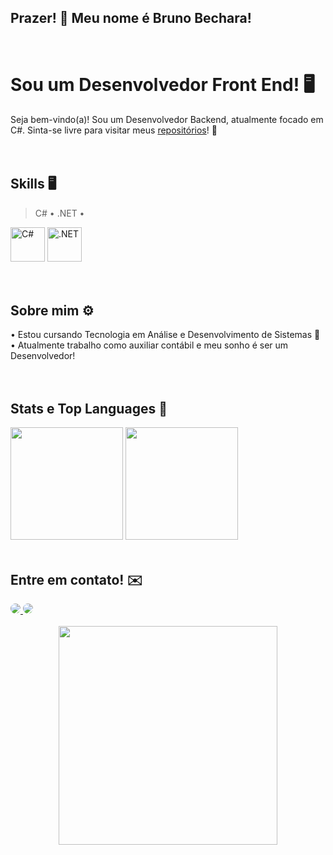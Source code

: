 ## Prazer! 👋 Meu nome é Bruno Bechara!
<br>

# Sou um Desenvolvedor Front End! 🖥️

Seja bem-vindo(a)! Sou um Desenvolvedor Backend, atualmente focado em C#.  Sinta-se livre para visitar meus [repositórios](https://github.com/BrunoBechara12?tab=repositories)! 🤙
<br><br><br>

## Skills 🖥️
> C# • .NET • 
<div>
<img height= "55rem" alt="C#" src="https://cdn.jsdelivr.net/gh/devicons/devicon@latest/icons/csharp/csharp-original.svg" />
<img height= "55rem" alt=".NET" src="https://cdn.jsdelivr.net/gh/devicons/devicon@latest/icons/dotnetcore/dotnetcore-original.svg" />
</div>
<br><br>


## Sobre mim ⚙️
<div>
• Estou cursando Tecnologia em Análise e Desenvolvimento de Sistemas 👾 <br>
• Atualmente trabalho como auxiliar contábil e meu sonho é ser um Desenvolvedor! <br>
</div>
<br><br>

## Stats e Top Languages 💾
<img height="180em" src="https://github-readme-stats.vercel.app/api?username=BrunoBechara12&show_icons=true&theme=tokyonight&include_all_commits=true&count_private=true"/>
<img height="180em" src="https://github-readme-stats.vercel.app/api/top-langs/?username=BrunoBechara12&layout=compact&langs_count=6&theme=tokyonight"/>
<br><br>

## Entre em contato! ✉️

<div align="center">
  <div align="left">
    <a href="https://www.linkedin.com/in/bruno-de-sousa-bechara-474b11267/" target="_blank">
      <img src="https://img.shields.io/badge/-LinkedIn-%230077B5?style=for-the-badge&logo=linkedin&logoColor=white" style="border-radius:50px;" target="_blank">
    </a>
    <a href = "mailto:brunosbechara@gmail.com">
      <img src="https://img.shields.io/badge/Gmail-D14836?style=for-the-badge&logo=gmail&logoColor=white" style="border-radius:50px" target="_blank">
    </a>
  </div>
  <br>
  <img height="350 rem" src="https://www.alura.com.br/artigos/assets/hello-world-em-varias-linguagens/imagem1.gif" />
</div>
